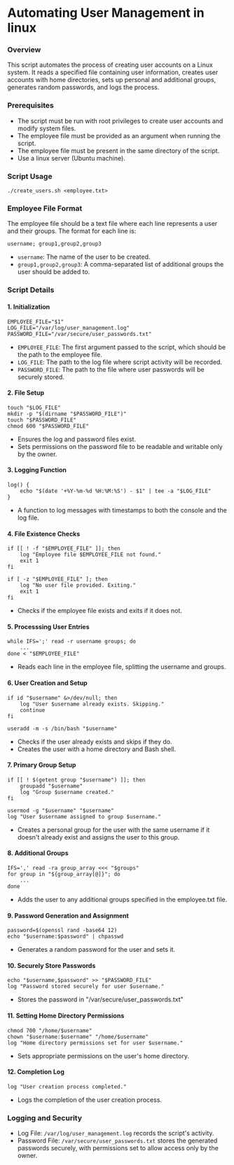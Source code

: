 # Automating User Management in linux

### Overview

This script automates the process of creating user accounts on a Linux system. It reads a specified file containing user information, creates user accounts with home directories, sets up personal and additional groups, generates random passwords, and logs the process.

### Prerequisites

- The script must be run with root privileges to create user accounts and modify system files.
- The employee file must be provided as an argument when running the script.
- The employee file must be present in the same directory of the script.
- Use a linux server (Ubuntu machine).

### Script Usage

```
./create_users.sh <employee.txt>
```

### Employee File Format

The employee file should be a text file where each line represents a user and their groups. The format for each line is:

```
username; group1,group2,group3
```

- `username`: The name of the user to be created.
- `group1,group2,group3`: A comma-separated list of additional groups the user should be added to.

### Script Details

#### 1. Initialization

```
EMPLOYEE_FILE="$1"
LOG_FILE="/var/log/user_management.log"
PASSWORD_FILE="/var/secure/user_passwords.txt"
```

- `EMPLOYEE_FILE`: The first argument passed to the script, which should be the path to the employee file.
- `LOG_FILE`: The path to the log file where script activity will be recorded.
- `PASSWORD_FILE`: The path to the file where user passwords will be securely stored.

#### 2. File Setup

```
touch "$LOG_FILE"
mkdir -p "$(dirname "$PASSWORD_FILE")"
touch "$PASSWORD_FILE"
chmod 600 "$PASSWORD_FILE"
```

- Ensures the log and password files exist.
- Sets permissions on the password file to be readable and writable only by the owner.

#### 3. Logging Function

```
log() {
    echo "$(date '+%Y-%m-%d %H:%M:%S') - $1" | tee -a "$LOG_FILE"
}
```

- A function to log messages with timestamps to both the console and the log file.

#### 4. File Existence Checks

```
if [[ ! -f "$EMPLOYEE_FILE" ]]; then
    log "Employee file $EMPLOYEE_FILE not found."
    exit 1
fi

if [ -z "$EMPLOYEE_FILE" ]; then
    log "No user file provided. Exiting."
    exit 1
fi
```

- Checks if the employee file exists and exits if it does not.

#### 5. Processsing User Entries

```
while IFS=';' read -r username groups; do
    ...
done < "$EMPLOYEE_FILE"
```

- Reads each line in the employee file, splitting the username and groups.

#### 6. User Creation and Setup

```
if id "$username" &>/dev/null; then
    log "User $username already exists. Skipping."
    continue
fi

useradd -m -s /bin/bash "$username"
```

- Checks if the user already exists and skips if they do.
- Creates the user with a home directory and Bash shell.

#### 7. Primary Group Setup

```
if [[ ! $(getent group "$username") ]]; then
    groupadd "$username"
    log "Group $username created."
fi

usermod -g "$username" "$username"
log "User $username assigned to group $username."
```

- Creates a personal group for the user with the same username if it doesn't already exist and assigns the user to this group.

#### 8. Additional Groups

```
IFS=',' read -ra group_array <<< "$groups"
for group in "${group_array[@]}"; do
    ...
done
```

- Adds the user to any additional groups specified in the employee.txt file.

#### 9. Password Generation and Assignment

```
password=$(openssl rand -base64 12)
echo "$username:$password" | chpasswd
```

- Generates a random password for the user and sets it.

#### 10. Securely Store Passwords

```
echo "$username,$password" >> "$PASSWORD_FILE"
log "Password stored securely for user $username."
```

- Stores the password in "/var/secure/user_passwords.txt"

#### 11. Setting Home Directory Permissions

```
chmod 700 "/home/$username"
chown "$username:$username" "/home/$username"
log "Home directory permissions set for user $username."
```

- Sets appropriate permissions on the user's home directory.

#### 12. Completion Log

```
log "User creation process completed."
```

- Logs the completion of the user creation process.

### Logging and Security

- Log File: `/var/log/user_management.log` records the script's activity.
- Password File: `/var/secure/user_passwords.txt` stores the generated passwords securely, with permissions set to allow access only by the owner.






